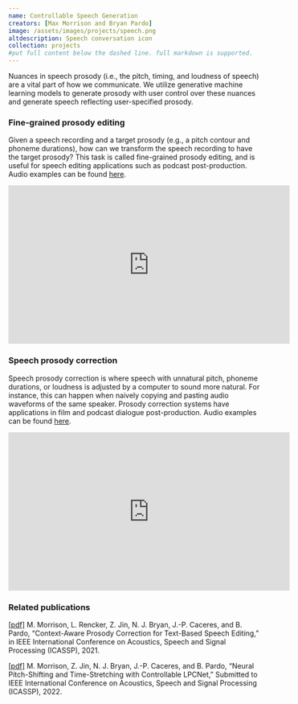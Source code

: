 ```yaml
---
name: Controllable Speech Generation
creators: [Max Morrison and Bryan Pardo]
image: /assets/images/projects/speech.png
altdescription: Speech conversation icon
collection: projects
#put full content below the dashed line. full markdown is supported.
---
```


Nuances in speech prosody (i.e., the pitch, timing, and loudness of speech) are a vital part of how we communicate. We utilize generative machine learning models to generate prosody with user control over these nuances and generate speech reflecting user-specified prosody.


### Fine-grained prosody editing

Given a speech recording and a target prosody (e.g., a pitch contour and phoneme durations), how can we transform the speech recording to have the target prosody? This task is called fine-grained prosody editing, and is useful for speech editing applications such as podcast post-production. Audio examples can be found [here](https://maxrmorrison.com/sites/controllable-lpcnet).

<iframe width="560" height="315" src="https://www.youtube.com/embed/4-_Szz1Syvg" title="YouTube video player" frameborder="0" allow="accelerometer; autoplay; clipboard-write; encrypted-media; gyroscope; picture-in-picture" allowfullscreen></iframe>


### Speech prosody correction

Speech prosody correction is where speech with unnatural pitch, phoneme durations, or loudness is adjusted by a computer to sound more natural. For instance, this can happen when naively copying and pasting audio waveforms of the same speaker. Prosody correction systems have applications in film and podcast dialogue post-production. Audio examples can be found [here](https://maxrmorrison.com/sites/context-aware).

<iframe width="560" height="315" src="https://www.youtube.com/embed/zrc1GjVxGL8" title="YouTube video player" frameborder="0" allow="accelerometer; autoplay; clipboard-write; encrypted-media; gyroscope; picture-in-picture" allowfullscreen></iframe>


### Related publications

[[pdf]](/assets/papers/morrison2021context.pdf) M. Morrison, L. Rencker, Z. Jin, N. J. Bryan, J.-P. Caceres, and B. Pardo, “Context-Aware Prosody Correction for Text-Based Speech Editing,” in IEEE International Conference on Acoustics, Speech and Signal Processing (ICASSP), 2021.

[[pdf]](/assets/papers/morrison2022neural.pdf) M. Morrison, Z. Jin, N. J. Bryan, J.-P. Caceres, and B. Pardo, “Neural Pitch-Shifting and Time-Stretching with Controllable LPCNet,” Submitted to IEEE International Conference on Acoustics, Speech and Signal Processing (ICASSP), 2022.
